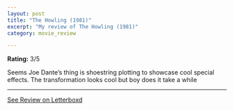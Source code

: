 ```yaml
---
layout: post
title: "The Howling (1981)"
excerpt: "My review of The Howling (1981)"
category: movie_review

---
```


**Rating:** 3/5

Seems Joe Dante’s thing is shoestring plotting to showcase cool special effects. The transformation looks cool but boy does it take a while

<hr>

[See Review on Letterboxd](https://boxd.it/4k85GT)
